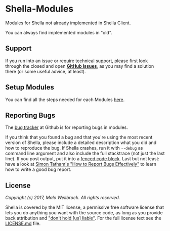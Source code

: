 Shella-Modules
=============

Modules for Shella not already implemented in Shella Client.

You can always find implemented modules in "old".

## Support

If you run into an issue or require technical support, please first look through the closed and open **[GitHub Issues](https://github.com/shella-modules/issues)**, as you may find a solution there (or some useful advice, at least).

## Setup Modules

You can find all the steps needed for each Modules [here](https://github.com/mwellck/shella-modules/wiki).

## Reporting Bugs

The [bug tracker](https://github.com/mwellck/shella-modules/issues) at Github is for reporting bugs in modules.

If you think that you found a bug and that you're using the most recent version of Shella, please include a detailed description what you did and how to reproduce the bug. If Shella crashes, run it with `--debug` as command line argument and also include the full stacktrace (not just the last line). If you post output, put it into a [fenced code block](https://help.github.com/articles/github-flavored-markdown/#fenced-code-blocks). Last but not least: have a look at [Simon Tatham's "How to Report Bugs Effectively"](http://www.chiark.greenend.org.uk/~sgtatham/bugs.html) to learn how to write a good bug report.


## License

*Copyright (c) 2017, Malo Wellbrock. All rights reserved.*

Shella is covered by the MIT license, a permissive free software license that lets you do anything you want with the source code, as long as you provide back attribution and ["don't hold \[us\] liable"](http://choosealicense.com). For the full license text see the [LICENSE.md](LICENSE.md) file.